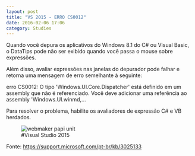 ```yaml
---
layout: post
title: "VS 2015 - ERRO CS0012"
date: 2016-02-06 17:06
category: Studies
---
```

<p class="txt-post">
Quando você depura os aplicativos do Windows 8.1 do C# ou Visual Basic, o DataTips pode não ser exibido quando você passa o mouse sobre expressões. 
</p>

<p class="txt-post">
Além disso, avaliar expressões nas janelas do depurador pode falhar e retorna uma mensagem de erro semelhante à seguinte:

erro CS0012: O tipo 'Windows.UI.Core.Dispatcher' está definido em um assembly que não é referenciado. Você deve adicionar uma referência ao assembly 'Windows.UI.winmd,...

Para resolver o problema, habilite os avaliadores de expressão C# e VB herdados.
</p>

<figure>
    <img src="http://rafaeltavares.co/public/img/posts/CS0012.png" alt="webmaker papi unit">
    <figcaption>#Visual Studio 2015</figcaption>
</figure>

Fonte: https://support.microsoft.com/pt-br/kb/3025133
